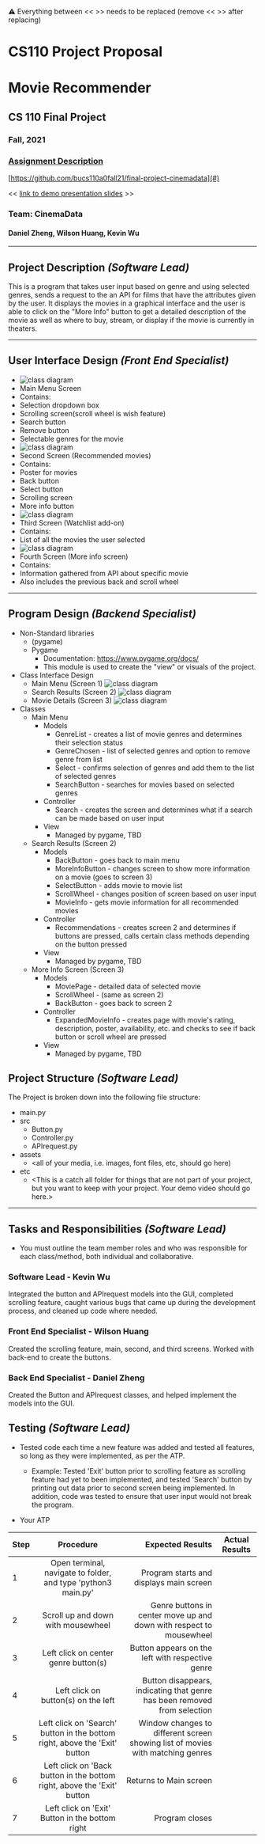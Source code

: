 :warning: Everything between << >> needs to be replaced (remove << >> after replacing)
# CS110 Project Proposal
# Movie Recommender
## CS 110 Final Project
### Fall, 2021
### [Assignment Description](https://docs.google.com/document/d/1H4R6yLL7som1lglyXWZ04RvTp_RvRFCCBn6sqv-82ps/edit#)

[https://github.com/bucs110a0fall21/final-project-cinemadata](#)

<< [link to demo presentation slides](#) >>

### Team: CinemaData
#### Daniel Zheng, Wilson Huang, Kevin Wu

***

## Project Description *(Software Lead)*
This is a program that takes user input based on genre and using selected genres, sends a request to the an API for films that have the attributes given by the user. It displays the movies in a graphical interface and the user is able to click on the "More Info" button to get a detailed description of the movie as well as where to buy, stream, or display if the movie is currently in theaters.

***    

## User Interface Design *(Front End Specialist)*
* ![class diagram](assets/GUI%20First%20Page.png)
* Main Menu Screen
* Contains:
* Selection dropdown box
* Scrolling screen(scroll wheel is wish feature)
* Search button
* Remove button
* Selectable genres for the movie
* ![class diagram](assets/GUI%20Second%20Page.png)
* Second Screen (Recommended movies)
* Contains:
* Poster for movies
* Back button
* Select button
* Scrolling screen
* More info button
* ![class diagram](assets/GUI%20Third%20Page.png)
* Third Screen (Watchlist add-on)
* Contains:
* List of all the movies the user selected
* ![class diagram](assets/GUI%20Fourth%20Page%20(addon)%20(1).png)
* Fourth Screen (More info screen)
* Contains:
* Information gathered from API about specific movie
* Also includes the previous back and scroll wheel


***        

## Program Design *(Backend Specialist)*
* Non-Standard libraries
    * (pygame)
    * Pygame
        * Documentation:  https://www.pygame.org/docs/
        * This module is used to create the "view" or visuals of the project.
* Class Interface Design
    * Main Menu (Screen 1)
    ![class diagram](assets/Class_screen_1.jpg)
    * Search Results (Screen 2)
    ![class diagram](assets/Class_screen_2.jpg)
    * Movie Details (Screen 3)
    ![class diagram](assets/Class_screen_3.jpg)
* Classes
    * Main Menu
        * Models 
            * GenreList - creates a list of movie genres and determines their selection status
            * GenreChosen - list of selected genres and option to remove genre from list
            * Select - confirms selection of genres and add them to the list of selected genres
            * SearchButton - searches for movies based on selected genres
        * Controller
            * Search - creates the screen and determines what if a search can be made based on user input
        * View
            * Managed by pygame, TBD
    * Search Results (Screen 2)
        * Models 
            * BackButton - goes back to main menu
            * MoreInfoButton - changes screen to show more information on a movie (goes to screen 3)
            * SelectButton - adds movie to movie list
            * ScrollWheel - changes position of screen based on user input
            * MovieInfo - gets movie information for all recommended movies
        * Controller
            * Recommendations - creates screen 2 and determines if buttons are pressed, calls certain class methods depending on the button pressed
        * View
            * Managed by pygame, TBD
    * More Info Screen (Screen 3)
        * Models 
            * MoviePage - detailed data of selected movie
            * ScrollWheel - (same as screen 2)
            * BackButton - goes back to screen 2
        * Controller
            * ExpandedMovieInfo - creates page with movie's rating, description, poster, availability, etc. and checks to see if back button or scroll wheel are pressed
        * View
            * Managed by pygame, TBD
    
    

## Project Structure *(Software Lead)*

The Project is broken down into the following file structure:
* main.py
* src
    * Button.py
    * Controller.py
    * APIrequest.py
* assets
    * <all of your media, i.e. images, font files, etc, should go here)
* etc
    * <This is a catch all folder for things that are not part of your project, but you want to keep with your project. Your demo video should go here.>

***

## Tasks and Responsibilities *(Software Lead)*
* You must outline the team member roles and who was responsible for each class/method, both individual and collaborative.

### Software Lead - Kevin Wu

Integrated the button and APIrequest models into the GUI, completed scrolling feature, caught various bugs that came up during the development process, and cleaned up code where needed.

### Front End Specialist - Wilson Huang

Created the scrolling feature, main, second, and third screens. Worked with back-end to create the buttons. 

### Back End Specialist - Daniel Zheng

Created the Button and APIrequest classes, and helped implement the models into the GUI.

## Testing *(Software Lead)*
* Tested code each time a new feature was added and tested all features, so long as they were implemented, as per the ATP.
    * Example: Tested 'Exit' button prior to scrolling feature as scrolling feature had yet to been implemented, and tested 'Search' button by printing out data prior to second screen being implemented. In addition, code was tested to ensure that user input would not break the program.

* Your ATP

| Step                  | Procedure     | Expected Results  | Actual Results |
| ----------------------|:-------------:| -----------------:| -------------- |
|  1  | Open terminal, navigate to folder, and type 'python3 main.py' | Program starts and displays main screen |    |
|  2  | Scroll up and down with mousewheel  | Genre buttons in center move up and down with respect to mousewheel  |    |
|  3  | Left click on center genre button(s)  | Button appears on the left with respective genre |    |
|  4  | Left click on button(s) on the left | Button disappears, indicating that genre has been removed from selection |    |
|  5  | Left click on 'Search' button in the bottom right, above the 'Exit' button  | Window changes to different screen showing list of movies with matching genres  |    |
|  6  | Left click on 'Back button in the bottom right, above the 'Exit' button  |  Returns to Main screen  |    |
|  7  | Left click on 'Exit' Button in the bottom right  |  Program closes  |    |